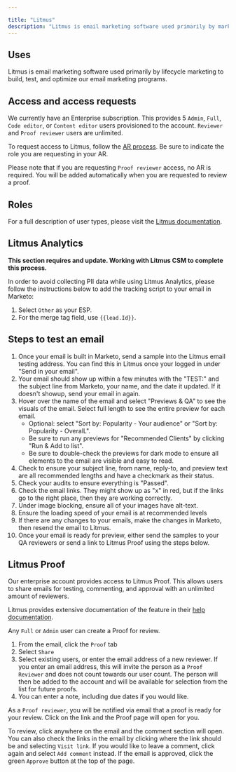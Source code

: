 ```yaml
---

title: "Litmus"
description: "Litmus is email marketing software used primarily by marketing campaign managers to build, test, and optimize our email marketing programs."
---
```








## Uses

Litmus is email marketing software used primarily by lifecycle marketing to build, test, and optimize our email marketing programs.

## Access and access requests

We currently have an Enterprise subscription. This provides 5 `Admin`, `Full`, `Code editor`, or `Content editor` users provisioned to the account. `Reviewer` and `Proof reviewer` users are unlimited.

To request access to Litmus, follow the [AR process](/handbook/business-technology/end-user-services/onboarding-access-requests/access-requests/#individual-or-bulk-access-request). Be sure to indicate the role you are requesting in your AR.

Please note that if you are requesting `Proof reviewer` access, no AR is required. You will be added automatically when you are requested to review a proof.

## Roles

For a full description of user types, please visit the [Litmus documentation](https://help.litmus.com/article/122-managing-enterprise-users-subaccounts#entroles).

## Litmus Analytics

**This section requires and update. Working with Litmus CSM to complete this process.**

In order to avoid collecting PII data while using Litmus Analytics, please follow the instructions below to add the tracking script to your email in Marketo:

1. Select `Other` as your ESP.
1. For the merge tag field, use `{{lead.Id}}`.

## Steps to test an email

1. Once your email is built in Marketo, send a sample into the Litmus email testing address. You can find this in Litmus once your logged in under "Send in your email".
1. Your email should show up within a few minutes with the "TEST:" and the subject line from Marketo, your name, and the date it updated. If it doesn't showup, send your email in again.
1. Hover over the name of the email and select "Previews & QA" to see the visuals of the email. Select full length to see the entire preview for each email.
    * Optional: select "Sort by: Popularity - Your audience" or "Sort by: Popularity - OveralL".
    * Be sure to run any previews for "Recommended Clients" by clicking "Run & Add to list".
    * Be sure to double-check the previews for dark mode to ensure all elements to the email are visible and easy to read.
1. Check to ensure your subject line, from name, reply-to, and preview text are all recommended lengths and have a checkmark as their status.
1. Check your audits to ensure everything is "Passed".
1. Check the email links. They might show up as "x" in red, but if the links go to the right place, then they are working correctly.
1. Under image blocking, ensure all of your images have alt-text.
1. Ensure the loading speed of your email is at recommended levels
1. If there are any changes to your emails, make the changes in Marketo, then resend the email to Litmus.
1. Once your email is ready for preview, either send the samples to your QA reviewers or send a link to Litmus Proof using the steps below.

## Litmus Proof

Our enterprise account provides access to Litmus Proof. This allows users to share emails for testing, commenting, and approval with an unlimited amount of reviewers.

Litmus provides extensive documentation of the feature in their [help documentation](https://help.litmus.com/category/76-proof).

Any `Full` or `Admin` user can create a Proof for review.

1. From the email, click the `Proof` tab
1. Select `Share`
1. Select existing users, or enter the email address of a new reviewer. If you enter an email address, this will invite the person as a `Proof Reviewer` and does not count towards our user count. The person will then be added to the account and will be available for selection from the list for future proofs.
1. You can enter a note, including due dates if you would like.

As a `Proof reviewer`, you will be notified via email that a proof is ready for your review. Click on the link and the Proof page will open for you.

To review, click anywhere on the email and the comment section will open. You can also check the links in the email by clicking where the link should be and selecting `Visit link`. If you would like to leave a comment, click again and select `Add comment` instead. If the email is approved, click the green `Approve` button at the top of the page.
